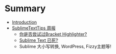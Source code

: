 # Summary

* [Introduction](README.md)
* [SublimeTextTips 周报](sublimetexttips_zhou_bao.md)
   * [你是否尝试过Bracket Highlighter?](weekly_15_02_12.md)
   * [Sublime Text 已死?](weekly_15_02_05.md)
   * Sublime 大小写转换, WordPress, Fizzy主题等!

